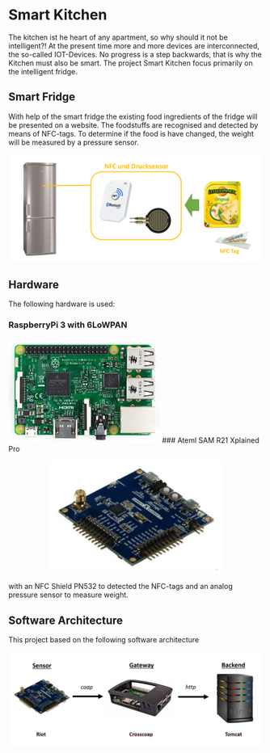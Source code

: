 # Smart Kitchen

The kitchen ist he heart of any apartment, so why should it not be intelligent?!
At the present time more and more devices are interconnected, the so-called IOT-Devices. 
No progress is a step backwards, that is why the Kitchen must also be smart. 
The project Smart Kitchen focus primarily on the intelligent fridge.

## Smart Fridge

With help of the smart fridge the existing food ingredients of the fridge will be presented on a website.
The foodstuffs are recognised and detected by means of NFC-tags.
To determine if the food is have changed, the weight will be measured by a pressure sensor.

![Concept](/images/concept.png)

## Hardware

The following hardware is used:

### RaspberryPi 3 with 6LoWPAN
<img src="/images/raspberryPi3.png" width="300"/>
### Ateml SAM R21 Xplained Pro
<p align="center">
  <img src="/images/atmel_board.png" width="350"/>
</p>
with an NFC Shield PN532 to detected the NFC-tags and an analog pressure sensor to measure weight.

## Software Architecture

This project based on the following software architecture

<p align="center">
  <img src="/images/software_architecture.png" width="800"/>
</p>
